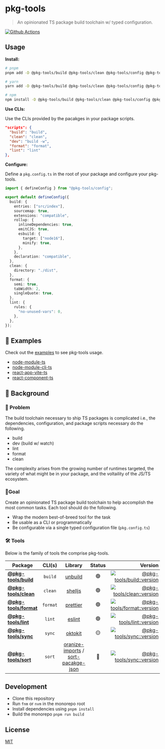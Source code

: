 # pkg-tools

> An opinionated TS package build toolchain w/ typed configuration.

[![Github Actions][github-actions-src]][github-actions-href]

## Usage

**Install:**

```sh
# pnpm
pnpm add -D @pkg-tools/build @pkg-tools/clean @pkg-tools/config @pkg-tools/format @pkg-tools/lint

# yarn
yarn add -D @pkg-tools/build @pkg-tools/clean @pkg-tools/config @pkg-tools/format @pkg-tools/lint

# npm
npm install -D @pkg-tools/build @pkg-tools/clean @pkg-tools/config @pkg-tools/format @pkg-tools/lint
```

**Use CLIs:**

Use the CLIs provided by the pacakges in your package scripts.

```json
"scripts": {
  "build": "build",
  "clean": "clean",
  "dev": "build -w",
  "format": "format",
  "lint": "lint"
},
```

**Configure:**

Define a `pkg.config.ts` in the root of your package and configure your pkg-tools.

```ts
import { defineConfig } from "@pkg-tools/config";

export default defineConfig({
  build: {
    entries: ["src/index"],
    sourcemap: true,
    extensions: "compatible",
    rollup: {
      inlineDependencies: true,
      emitCJS: true,
      esbuild: {
        target: ["node16"],
        minify: true,
      },
    },
    declaration: "compatible",
  },
  clean: {
    directory: "./dist",
  },
  format: {
    semi: true,
    tabWidth: 2,
    singleQuote: true,
  },
  lint: {
    rules: {
      "no-unused-vars": 0,
    },
  },
});
```

## 👀 Examples

Check out the [examples](./examples) to see pkg-tools usage.

- [node-module-ts](./examples/node-module-ts)
- [node-module-cli-ts](./examples/node-module-cli-ts)
- [react-app-vite-ts](./examples/react-app-vite-ts)
- [react-component-ts](./examples/react-component-ts)

## 🔬 Background

### 🚩 Problem

The build toolchain necessary to ship TS packages is complicated i.e., the dependencies, configuration, and package scripts necessary do the following.

- build
- dev (build w/ watch)
- lint
- format
- clean

The complexity arises from the growing number of runtimes targeted, the variety of what might be in your package, and the voltaility of the JS/TS ecosystem.

### 🎯Goal

Create an opinionated TS package build toolchain to help accomplish the most common tasks. Each tool should do the following.

- Wrap the modern best-of-breed tool for the task
- Be usable as a CLI or programmatically
- Be configurable via a single typed configuration file (`pkg.config.ts`)

### 🛠️ Tools

Below is the family of tools the comprise pkg-tools.

| Package                                               |  CLI(s)  |                                                                   Library                                                                    | Status |                                                                  Version | Downloads                                                                      |
| ----------------------------------------------------- | :------: | :------------------------------------------------------------------------------------------------------------------------------------------: | :----: | -----------------------------------------------------------------------: | ------------------------------------------------------------------------------ |
| **[@pkg-tools/build](./packages/@pkg-tools/build)**   | `build`  |                                                  [unbuild](https://github.com/unjs/unbuild)                                                  |   🟢   |    [![@pkg-tools/build::version][build-version-src]][build-version-href] | [![@pkg-tools/build::downloads][build-downloads-src]][build-downloads-href]    |
| **[@pkg-tools/clean](./packages/@pkg-tools/clean)**   | `clean`  |                                                [shelljs](https://github.com/shelljs/shelljs)                                                 |   🟢   |    [![@pkg-tools/clean::version][clean-version-src]][clean-version-href] | [![@pkg-tools/clean::downloads][clean-downloads-src]][clean-downloads-href]    |
| **[@pkg-tools/format](./packages/@pkg-tools/format)** | `format` |                                                       [prettier](https://prettier.io/)                                                       |   🟢   | [![@pkg-tools/format::version][format-version-src]][format-version-href] | [![@pkg-tools/format::downloads][format-downloads-src]][format-downloads-href] |
| **[@pkg-tools/lint](./packages/@pkg-tools/lint)**     |  `lint`  |                                                        [eslint](https://eslint.org/)                                                         |   🟢   |       [![@pkg-tools/lint::version][lint-version-src]][lint-version-href] | [![@pkg-tools/lint::downloads][lint-downloads-src]][lint-downloads-href]       |
| **[@pkg-tools/sync](./packages/@pkg-tools/sync)**     |  `sync`  |                                                [oktokit](https://github.com/octokit/rest.js)                                                 |   🟡   |       [![@pkg-tools/sync::version][sync-version-src]][sync-version-href] | [![@pkg-tools/sync::downloads][sync-downloads-src]][sync-downloads-href]       |
| **[@pkg-tools/sort](./packages/@pkg-tools/sort)**     |  `sort`  | [oranize-imports](https://www.npmjs.com/package/organize-imports-cli) / [sort-pacakge-json](https://www.npmjs.com/package/sort-package-json) |   🔴   |       [![@pkg-tools/sync::version][sync-version-src]][sync-version-href] | [![@pkg-tools/sync::downloads][sync-downloads-src]][sync-downloads-href]       |

## Development

- Clone this repository
- Run `fnm` or `nvm` in the monorepo root
- Install dependencies using `pnpm install`
- Build the monorepo `pnpm run build`

## License

[MIT](./LICENSE)

[build-version-src]: https://img.shields.io/npm/v/%40pkg-tools/build?style=flat-square
[build-version-href]: https://npmjs.com/package/%40pkg-tools/build
[build-downloads-src]: https://img.shields.io/npm/dm/%40pkg-tools/build?style=flat-square
[build-downloads-href]: https://npmjs.com/package/%40pkg-tools/build
[clean-version-src]: https://img.shields.io/npm/v/%40pkg-tools/clean?style=flat-square
[clean-version-href]: https://npmjs.com/package/%40pkg-tools/clean
[clean-downloads-src]: https://img.shields.io/npm/dm/%40pkg-tools/clean?style=flat-square
[clean-downloads-href]: https://npmjs.com/package/%40pkg-tools/clean
[format-version-src]: https://img.shields.io/npm/v/%40pkg-tools/format?style=flat-square
[format-version-href]: https://npmjs.com/package/%40pkg-tools/format
[format-downloads-src]: https://img.shields.io/npm/dm/%40pkg-tools/format?style=flat-square
[format-downloads-href]: https://npmjs.com/package/%40pkg-tools/format
[lint-version-src]: https://img.shields.io/npm/v/%40pkg-tools/lint?style=flat-square
[lint-version-href]: https://npmjs.com/package/%40pkg-tools/lint
[lint-downloads-src]: https://img.shields.io/npm/dm/%40pkg-tools/lint?style=flat-square
[lint-downloads-href]: https://npmjs.com/package/%40pkg-tools/lint
[sync-version-src]: https://img.shields.io/npm/v/%40pkg-tools/sync?style=flat-square
[sync-version-href]: https://npmjs.com/package/%40pkg-tools/sync
[sync-downloads-src]: https://img.shields.io/npm/dm/%40pkg-tools/sync?style=flat-square
[sync-downloads-href]: https://npmjs.com/package/%40pkg-tools/sync
[github-actions-src]: https://img.shields.io/github/actions/workflow/status/pkg-tools/pkg-tools/ci.yml?style=flat-square
[github-actions-href]: https://github.com/pkg-tools/pkg-tools/actions/workflows/ci.yml
